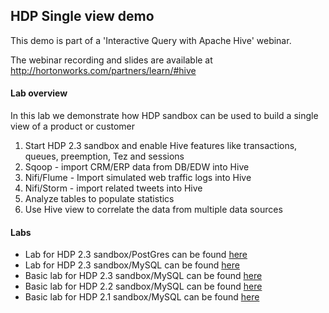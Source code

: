## HDP Single view demo
This demo is part of a 'Interactive Query with Apache Hive' webinar.

The webinar recording and slides are available at http://hortonworks.com/partners/learn/#hive



#### Lab overview
In this lab we demonstrate how HDP sandbox can be used to build a single view of a product or customer

1. Start HDP 2.3 sandbox and enable Hive features like transactions, queues, preemption, Tez and sessions
2. Sqoop - import CRM/ERP data from DB/EDW into Hive 
3. Nifi/Flume - Import simulated web traffic logs into Hive
4. Nifi/Storm - import related tweets into Hive  
5. Analyze tables to populate statistics
6. Use Hive view to correlate the data from multiple data sources



#### Labs

- Lab for HDP 2.3 sandbox/PostGres can be found [here](https://github.com/abajwa-hw/single-view-demo/blob/master/singleview-psql-advanced-23.md)
- Lab for HDP 2.3 sandbox/MySQL can be found [here](https://github.com/abajwa-hw/single-view-demo/blob/master/singleview-mysql-advanced-23.md)
- Basic lab for HDP 2.3 sandbox/MySQL can be found [here](https://github.com/abajwa-hw/single-view-demo/blob/master/singleview-mysql-basic-23.md)
- Basic lab for HDP 2.2 sandbox/MySQL can be found [here](https://github.com/abajwa-hw/single-view-demo/blob/master/singleview-mysql-basic-22.md)
- Basic lab for HDP 2.1 sandbox/MySQL can be found [here](https://github.com/abajwa-hw/single-view-demo/blob/master/singleview-mysql-basic-21.md)